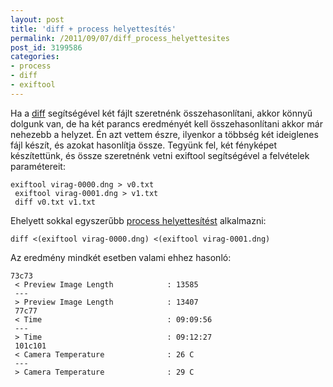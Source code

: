```yaml
---
layout: post
title: 'diff + process helyettesítés'
permalink: /2011/09/07/diff_process_helyettesites
post_id: 3199586
categories: 
- process
- diff
- exiftool
---
```


Ha a 
[diff](/2011/09/04/diff_1) segítségével két fájlt szeretnénk összehasonlítani, akkor könnyű dolgunk van, de ha két parancs eredményét kell összehasonlítani akkor már nehezebb a helyzet. Én azt vettem észre, ilyenkor a többség két ideiglenes fájl készít, és azokat hasonlítja össze. Tegyünk fel, két fényképet készítettünk, és össze szeretnénk vetni exiftool segítségével a felvételek paramétereit: 
```
exiftool virag-0000.dng > v0.txt
 exiftool virag-0001.dng > v1.txt
 diff v0.txt v1.txt
``` 
Ehelyett sokkal egyszerűbb 
[process helyettesítést](/2010/03/17/process_helyettesites) alkalmazni: 
```
diff <(exiftool virag-0000.dng) <(exiftool virag-0001.dng)
``` 
Az eredmény mindkét esetben valami ehhez hasonló: 
```
73c73
 < Preview Image Length            : 13585
 ---
 > Preview Image Length            : 13407
 77c77
 < Time                            : 09:09:56
 ---
 > Time                            : 09:12:27
 101c101
 < Camera Temperature              : 26 C
 ---
 > Camera Temperature              : 29 C
```
   
 